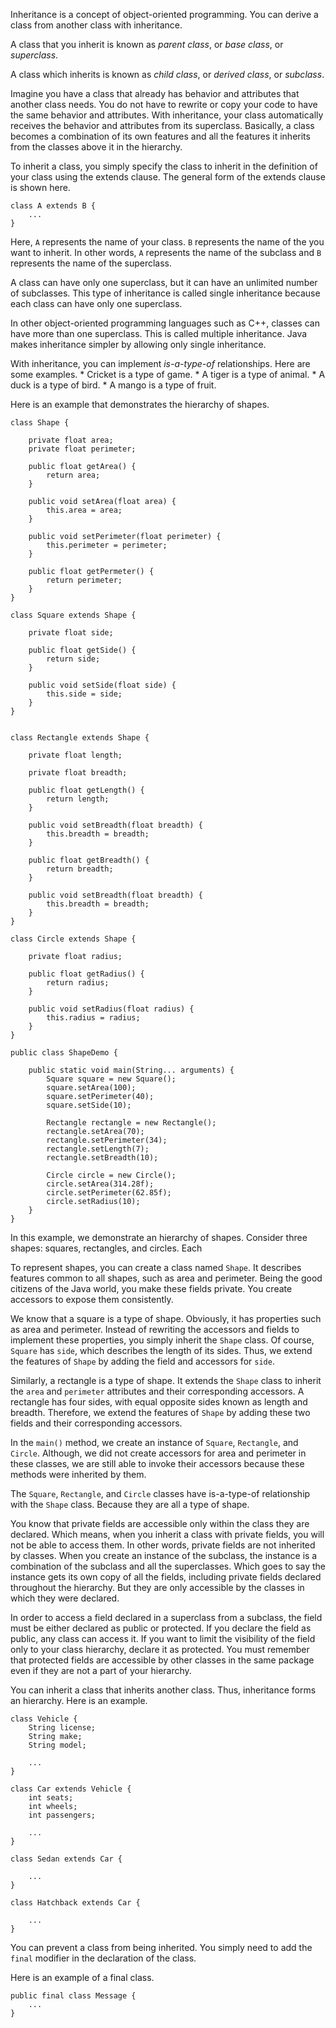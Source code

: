 Inheritance is a concept of object-oriented programming. You can derive a class
from another class with inheritance.

A class that you inherit is known as *parent class*, or *base class*, or
*superclass*.

A class which inherits is known as *child class*, or *derived class*, or
*subclass*.

Imagine you have a class that already has behavior and attributes that another
class needs. You do not have to rewrite or copy your code to have the same behavior
and attributes. With inheritance, your class automatically receives the behavior
and attributes from its superclass. Basically, a class becomes a combination of
its own features and all the features it inherits from the classes above it in
the hierarchy.

To inherit a class, you simply specify the class to inherit in the definition
of your class using the extends clause. The general form of the extends clause
is shown here.

```
class A extends B {
    ...
}
```

Here, `A` represents the name of your class. `B` represents the name of the
you want to inherit. In other words, `A` represents the name of the subclass
and `B` represents the name of the superclass.

A class can have only one superclass, but it can have an unlimited number of
subclasses. This type of inheritance is called single inheritance because each
class can have only one superclass.

In other object-oriented programming languages such as C++, classes can have
more than one superclass. This is called multiple inheritance. Java makes inheritance
simpler by allowing only single inheritance.

With inheritance, you can implement *is-a-type-of* relationships. Here are some
examples.
    * Cricket is a type of game.
    * A tiger is a type of animal.
    * A duck is a type of bird.
    * A mango is a type of fruit.

Here is an example that demonstrates the hierarchy of shapes.

```
class Shape {

    private float area;
    private float perimeter;

    public float getArea() {
        return area;
    }

    public void setArea(float area) {
        this.area = area;
    }

    public void setPerimeter(float perimeter) {
        this.perimeter = perimeter;
    }

    public float getPermeter() {
        return perimeter;
    }
}

class Square extends Shape {

    private float side;

    public float getSide() {
        return side;
    }

    public void setSide(float side) {
        this.side = side;
    }
}


class Rectangle extends Shape {

    private float length;

    private float breadth;

    public float getLength() {
        return length;
    }

    public void setBreadth(float breadth) {
        this.breadth = breadth;
    }

    public float getBreadth() {
        return breadth;
    }

    public void setBreadth(float breadth) {
        this.breadth = breadth;
    }
}

class Circle extends Shape {

    private float radius;

    public float getRadius() {
        return radius;
    }

    public void setRadius(float radius) {
        this.radius = radius;
    }
}

public class ShapeDemo {

    public static void main(String... arguments) {
        Square square = new Square();
        square.setArea(100);
        square.setPerimeter(40);
        square.setSide(10);

        Rectangle rectangle = new Rectangle();
        rectangle.setArea(70);
        rectangle.setPerimeter(34);
        rectangle.setLength(7);
        rectangle.setBreadth(10);

        Circle circle = new Circle();
        circle.setArea(314.28f);
        circle.setPerimeter(62.85f);
        circle.setRadius(10);
    }
}
```

In this example, we demonstrate an hierarchy of shapes. Consider three shapes:
squares, rectangles, and circles. Each 

To represent shapes, you can create a class named `Shape`. It describes features
common to all shapes, such as area and perimeter. Being the good citizens of
the Java world, you make these fields private. You create accessors to expose
them consistently.

We know that a square is a type of shape. Obviously, it has properties such
as area and perimeter. Instead of rewriting the accessors and fields to implement
these properties, you simply inherit the `Shape` class. Of course, `Square` has
`side`, which describes the length of its sides. Thus, we extend the features of
`Shape` by adding the field and accessors for `side`.

Similarly, a rectangle is a type of shape. It extends the `Shape` class to inherit
the `area` and `perimeter` attributes and their corresponding accessors.
A rectangle has four sides, with equal opposite sides known as length and breadth.
Therefore, we extend the features of `Shape` by adding these two fields and their
corresponding accessors.

In the `main()` method, we create an instance of `Square`, `Rectangle`, and
`Circle`. Although, we did not create accessors for area and perimeter
in these classes, we are still able to invoke their accessors because these
methods were inherited by them.

The `Square`, `Rectangle`, and `Circle` classes have is-a-type-of relationship
with the `Shape` class. Because they are all a type of shape.

You know that private fields are accessible only within the class they are declared.
Which means, when you inherit a class with private fields, you will not be
able to access them. In other words, private fields are not inherited by classes.
When you create an instance of the subclass, the instance is a combination of
the subclass and all the superclasses. Which goes to say the instance gets its
own copy of all the fields, including private fields declared throughout the
hierarchy. But they are only accessible by the classes in which they were
declared.

In order to access a field declared in a superclass from a subclass, the field
must be either declared as public or protected. If you declare the field as public,
any class can access it. If you want to limit the visibility of the field
only to your class hierarchy, declare it as protected. You must remember that
protected fields are accessible by other classes in the same package even if
they are not a part of your hierarchy.

You can inherit a class that inherits another class. Thus, inheritance forms
an hierarchy. Here is an example.

```
class Vehicle {
    String license;
    String make;
    String model;
    
    ...
}

class Car extends Vehicle {
    int seats;
    int wheels;
    int passengers;
    
    ...
}

class Sedan extends Car {

    ...
}

class Hatchback extends Car {

    ...
}
```

You can prevent a class from being inherited. You simply need to add the `final`
modifier in the declaration of the class.

Here is an example of a final class.
```
public final class Message {
    ...
} 
```